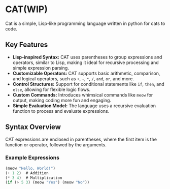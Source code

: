 # CAT(WIP)
Cat is a simple, Lisp-like programming language written in python for cats to code.

## Key Features
- **Lisp-inspired Syntax:** CAT uses parentheses to group expressions and operators, similar to Lisp, making it ideal for recursive processing and simple expression parsing.
- **Customizable Operators:** CAT supports basic arithmetic, comparison, and logical operators, such as `+`, `-`, `*`, `/`, `and`, `or`, and more.
- **Control Structures:** Support for conditional statements like `if`, `then`, and `else`, allowing for flexible logic flows.
- **Custom Commands:** Introduces whimsical commands like `meow` for output, making coding more fun and engaging.
- **Simple Evaluation Model:** The language uses a recursive evaluation function to process and evaluate expressions.

## Syntax Overview
CAT expressions are enclosed in parentheses, where the first item is the function or operator, followed by the arguments.

### Example Expressions
```lisp
(meow "Hello, World!")
(+ 1 2)  # Addition
(* 3 4)  # Multiplication
(if (> 5 3) (meow "Yes") (meow "No"))
```
